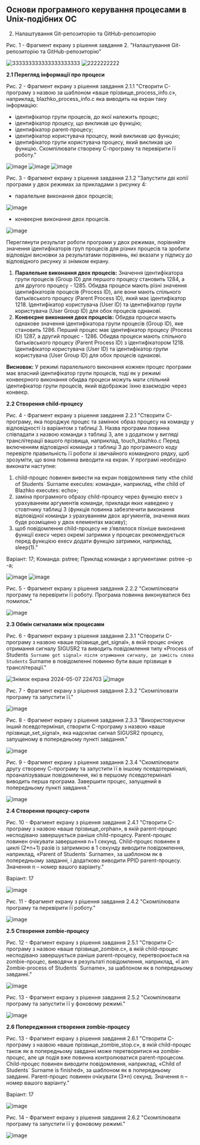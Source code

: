 ## Основи програмного керування процесами в Unix-подібних ОС

2. Налаштування Git-репозиторію та GitHub-репозиторію

Рис. 1 - Фрагмент екрану з рішення завдання 2. "Налаштування Git-репозиторію та GitHub-репозиторію"

![333333333333333333333](https://github.com/neverovalera/WebAR-Optical-telegraph/assets/162915351/0dc2a2c3-ed64-4a6d-826a-d7fec61d8de2)
![2222222222](https://github.com/neverovalera/WebAR-Optical-telegraph/assets/162915351/6ac24318-19df-429e-8275-d1655d711d7a)

**2.1 Перегляд інформації про процеси**

Рис. 2 - Фрагмент екрану з рішення завдання 2.1.1 "Створити C-програму з назвою за шаблоном «ваше прізвище_process_info.c», наприклад, blazhko_process_info.c яка виводить на екран таку інформацію:
- ідентифікатор групи процесів, до якої належить процес;
- ідентифікатор процесу, що викликав цю функцію;
- ідентифікатор parent-процесу;
- ідентифікатор користувача процесу, який викликав цю функцію;
- ідентифікатор групи користувача процесу, який викликав цю функцію.
Скомпілювати створену С-програму та перевірити її роботу."

![image](https://github.com/neverovalera/WebAR-Optical-telegraph/assets/162915351/c97fa236-7bca-47ea-87c9-f24b03f77b3e)
![image](https://github.com/neverovalera/WebAR-Optical-telegraph/assets/162915351/beb64320-e7a8-4957-a6e4-57345eade628)
![image](https://github.com/neverovalera/WebAR-Optical-telegraph/assets/162915351/34d5f366-32c5-4df4-b53f-dbf009261e39)

Рис. 3 - Фрагмент екрану з рішення завдання 2.1.2 "Запустити дві копії програми у двох режимах за прикладами з рисунку 4:
- паралельне виконання двох процесів;

![image](https://github.com/neverovalera/WebAR-Optical-telegraph/assets/162915351/9ac9d0fc-9642-490a-9dff-19322a127c8e)

- конвеєрне виконання двох процесів.

![image](https://github.com/neverovalera/WebAR-Optical-telegraph/assets/162915351/198d8ef2-14c2-4972-812d-07473c23a731)

Переглянути результат роботи програми у двох режимах, порівняйте значення ідентифікаторів груп процесів для різних процесів та зробити відповідні висновки за результатами порівнянь, які вказати у підпису до відповідного рисунку зі знімком екрану.

1. **Паралельне виконання двох процесів:**
Значення ідентифікатора групи процесів (Group ID) для першого процесу становить 1284, а для другого процесу - 1285. Обидва процеси мають різні значення ідентифікаторів процесів (Process ID), але вони мають спільного батьківського процесу (Parent Process ID), який має ідентифікатор 1218. Ідентифікатор користувача (User ID) та ідентифікатор групи користувача (User Group ID) для обох процесів однакові.
2. **Конвеєрне виконання двох процесів:**
Обидва процеси мають однакове значення ідентифікатора групи процесів (Group ID), яке становить 1286. Перший процес має ідентифікатор процесу (Process ID) 1287, а другий процес - 1286. Обидва процеси мають спільного батьківського процесу (Parent Process ID) з ідентифікатором 1218. Ідентифікатор користувача (User ID) та ідентифікатор групи користувача (User Group ID) для обох процесів однакові.

**Висновок:**
У режимі паралельного виконання кожнен процес програми має власний ідентифікатор групи процесів, тоді як у режимі конвеєрного виконання обидва процеси можуть мати спільний ідентифікатор групи процесів, який відображає їхню взаємодію через конвеєр.

**2.2 Створення child-процесу**

Рис. 4 - Фрагмент екрану з рішення завдання 2.2.1 "Створити C-програму, яка породжує процес та замінює образ процесу на команду у відповідності із варіантом з таблиці 3. Назва програми повинна співпадати з назвою команди з таблиці 3, але з додатком у вигляді транслітерації вашого прізвища, наприклад, touch_blazhko.c Перед включенням відповідної команди з таблиці 3 до програмного коду перевірте правильність її роботи зі звичайного командного рядку, щоб зрозуміти, що вона повинна виводити на екран.
У програмі необхідно виконати наступне:
1) child-процес повинен вивести на екран повідомлення типу «the child of Students` Surname executes: команда», наприклад, «the child of Blazhko executes: echo»;
2) заміна програмного образу child-процесу через функцію execv з урахуванням аргументів команди, приклади яких наведено у стовпчику таблиці 3 (функція повинна забезпечити виконання відповідної команди з урахуванням двох аргументів, значення яких буде розміщено у двох елементах масиву);
3) щоб повідомлення child-процесу не з’являлося пізніше виконання функції execv через окремі затримки у процесах рекомендується перед функцією execv додати функцію затримки, наприклад, sleep(1)."

Варіант: 17; Команда: pstree; Приклад команди з аргументами: pstree –p -a;

![image](https://github.com/neverovalera/WebAR-Optical-telegraph/assets/162915351/f2c2135c-f4ef-4fee-a83f-4c99ef1a3902)
![image](https://github.com/neverovalera/WebAR-Optical-telegraph/assets/162915351/decc395b-8032-4cfd-b481-c11269a42b87)

Рис. 5 - Фрагмент екрану з рішення завдання 2.2.2 "Скомпілювати програму та перевірити її роботу. Програма повинна виконуватися без помилок."

![image](https://github.com/neverovalera/WebAR-Optical-telegraph/assets/162915351/5337ddf2-6dd5-4f76-9c98-fb574a2b5d6f)

**2.3 Обмін сигналами між процесами**

Рис. 6 - Фрагмент екрану з рішення завдання 2.3.1 "Створити C-програму з назвою «ваше прізвище_get_signal», в якій процес очікує отримання сигналу SIGUSR2 та виводить повідомлення типу «Process of Students` Surname got signal» після отримання сигналу, де замість слова Students` Surname в повідомленні повинно бути ваше прізвище в транслітерації."

![Знімок екрана 2024-05-07 224703](https://github.com/neverovalera/WebAR-Optical-telegraph/assets/162915351/f59f2e66-647f-43f8-9de0-941da49337f7)
![image](https://github.com/neverovalera/WebAR-Optical-telegraph/assets/162915351/f1f791ac-3a23-4343-9eb5-02cf2c2e9922)

Рис. 7 - Фрагмент екрану з рішення завдання 2.3.2 "Скомпілювати програму та запустити її."

![image](https://github.com/neverovalera/WebAR-Optical-telegraph/assets/162915351/3d310efc-70fd-42d0-86b1-10ace532ac42)

Рис. 8 - Фрагмент екрану з рішення завдання 2.3.3  "Використовуючи інший псевдотермінал, створити C-програму з назвою «ваше прізвище_set_signal», яка надсилає сигнал SIGUSR2 процесу, запущеному в попередньому пункті завдання."

![image](https://github.com/neverovalera/WebAR-Optical-telegraph/assets/162915351/c75cbf51-d3ef-4473-8949-ac89d4f94cf3)

Рис. 9 - Фрагмент екрану з рішення завдання 2.3.4  "Скомпілювати другу створену С-програму та запустити її в іншому псевдотерміналі, проаналізувавши повідомлення, які в першому псевдотерміналі виводить перша програма. Завершити процес, запущений в попередньому пункті завдання."

![image](https://github.com/neverovalera/WebAR-Optical-telegraph/assets/162915351/229da990-fa4b-454c-9c9d-0dd4f0b6a23c)

**2.4 Створення процесу-сироти**

Рис. 10 - Фрагмент екрану з рішення завдання 2.4.1 "Створити C-програму з назвою «ваше прізвище_orphan», в якій parent-процес несподівано завершується раніше child-процесу. Parent-процес повинен очікувати завершення n+1 секунд. Child-процес повинен в циклі (2*n+1) разів із затримкою в 1 секунду виводити повідомлення, наприклад, «Parent of Students` Surname», за шаблоном як в попередньому завданні, і додатково виводити PPID parent-процесу. Значення n – номер вашого варіанту."

Варіант: 17

![image](https://github.com/neverovalera/WebAR-Optical-telegraph/assets/162915351/b2357d85-c656-48c2-be9e-452c7114d9a0)

Рис. 11 - Фрагмент екрану з рішення завдання 2.4.2 "Скомпілювати програму та перевірити її роботу."

![image](https://github.com/neverovalera/WebAR-Optical-telegraph/assets/162915351/9b4f76b6-ddca-4e5c-88fc-7f31ecb12a48)

**2.5 Створення zombie-процесу**

Рис. 12 - Фрагмент екрану з рішення завдання 2.5.1 "Створити C-програму з назвою «ваше прізвище_zombie.c», в якій child-процес несподівано завершується раніше parent-процесу, перетворюється на zombie-процес, виводячи в результаті повідомлення, наприклад, «I am Zombie-process of Students` Surname», за шаблоном як в попередньому завданні."

![image](https://github.com/neverovalera/WebAR-Optical-telegraph/assets/162915351/6bc4759b-0271-4ed6-8b34-76c153ebfba9)

Рис. 13 - Фрагмент екрану з рішення завдання 2.5.2 "Скомпілювати програму та запустити її у фоновому режимі."

![image](https://github.com/neverovalera/WebAR-Optical-telegraph/assets/162915351/34f2f08c-26c9-4a09-aff4-e929f1545a24)

**2.6 Попередження створення zombie-процесу**

Рис. 13 - Фрагмент екрану з рішення завдання 2.6.1 "Створити C-програму з назвою «ваше прізвище_zombie_stop.c», в якій child-процес також як в попередньому завданні може перетворитися на zombie-процес, але ця подія вже повинна контролюватися parent-процесом. Child-процес повинен виводити повідомлення, наприклад, «Child of Students` Surname is finished», за шаблоном як в попередньому завданні. Parent-процес повинен очікувати (3*n) секунд. Значення n – номер вашого варіанту."

Варіант: 17

![image](https://github.com/neverovalera/WebAR-Optical-telegraph/assets/162915351/1022fdac-8104-4a0e-849d-a7aa23e41d78)

Рис. 14 - Фрагмент екрану з рішення завдання 2.6.2 "Скомпілювати програму та запустити її у фоновому режимі."

![image](https://github.com/neverovalera/WebAR-Optical-telegraph/assets/162915351/2e7cc079-68f8-487c-9ef7-8fa61afb7900)



